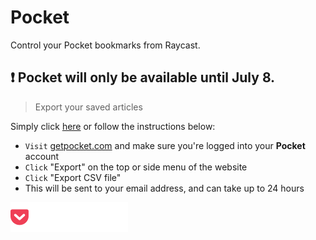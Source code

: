 # Pocket

Control your Pocket bookmarks from Raycast.

## ❗ Pocket will only be available until July 8.

> Export your saved articles

Simply click [here](https://getpocket.com/export) or follow the instructions below: 

- `Visit` [getpocket.com](getpocket.com) and make sure you're logged into your **Pocket** account
- `Click` "Export" on the top or side menu of the website
- `Click` "Export CSV file" 
- This will be sent to your email address, and can take up to 24 hours

<img src="./assets/pocket-logo-dark.svg" />
